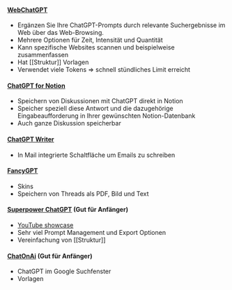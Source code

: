 #### [WebChatGPT](https://tools.zmo.ai/webchatgpt)
- Ergänzen Sie Ihre ChatGPT-Prompts durch relevante Suchergebnisse im Web über das Web-Browsing.
- Mehrere Optionen für Zeit, Intensität und Quantität
- Kann spezifische Websites scannen und beispielweise zusammenfassen
- Hat [[Struktur]] Vorlagen
- Verwendet viele Tokens => schnell stündliches Limit erreicht

#### [ChatGPT for Notion](https://chrome.google.com/webstore/detail/chatgpt-to-notion/oojndninaelbpllebamcojkdecjjhcle)
- Speichern von Diskussionen mit ChatGPT direkt in Notion
- Speicher speziell diese Antwort und die dazugehörige Eingabeaufforderung in Ihrer gewünschten Notion-Datenbank
- Auch ganze Diskussion speicherbar

#### [ChatGPT Writer](https://chatgptwriter.ai/)
- In Mail integrierte Schaltfläche um Emails zu schreiben

#### [FancyGPT](https://chrome.google.com/webstore/detail/fancygpt/meonalmakdjaojaoipfhahcfccoecegk)
- Skins
- Speichern von Threads als PDF, Bild und Text

#### [Superpower ChatGPT](https://chrome.google.com/webstore/detail/superpower-chatgpt/amhmeenmapldpjdedekalnfifgnpfnkc) (Gut für Anfänger)
- [YouTube showcase](https://www.youtube.com/watch?v=8fVSpYpRLSY)
- Sehr viel Prompt Management und Export Optionen
- Vereinfachung von [[Struktur]]

#### [ChatOnAi](https://chatonai.org/) (Gut für Anfänger)
- ChatGPT im Google Suchfenster
- Vorlagen